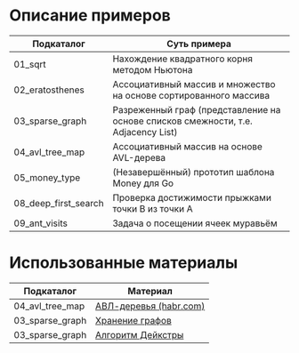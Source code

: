 # Описание примеров

| Подкаталог      | Суть примера                                                                      |
| --------------- | --------------------------------------------------------------------------------- |
| 01_sqrt         | Нахождение квадратного корня методом Ньютона                                      |
| 02_eratosthenes | Ассоциативный массив и множество на основе сортированного массива                 |
| 03_sparse_graph | Разреженный граф (представление на основе списков смежности, т.е. Adjacency List) |
| 04_avl_tree_map | Ассоциативный массив на основе AVL-дерева                                         |
| 05_money_type | (Незавершённый) прототип шаблона Money для Go |
| 08_deep_first_search    | Проверка достижимости прыжками точки B из точки A                                         |
| 09_ant_visits           | Задача о посещении ячеек муравьём                                                         |

# Использованные материалы

| Подкаталог      | Материал                                                                           |
| --------------- | ---------------------------------------------------------------------------------- |
| 04_avl_tree_map | [АВЛ-деревья (habr.com)](https://habr.com/ru/articles/150732/)                     |
| 03_sparse_graph | [Хранение графов](https://ru.algorithmica.org/cs/graph-traversals/storing-graphs/) |
| 03_sparse_graph | [Алгоритм Дейкстры](https://ru.algorithmica.org/cs/shortest-paths/dijkstra/)       |
